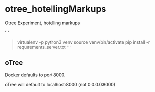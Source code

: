 # otree_hotellingMarkups
Otree Experiment, hotelling markups

'''
> virtualenv -p python3 venv
> source venv/bin/activate
> pip install -r requirements_server.txt
'''

## oTree

Docker defaults to port 8000. 

oTree will default to localhost:8000 (not 0.0.0.0:8000)

